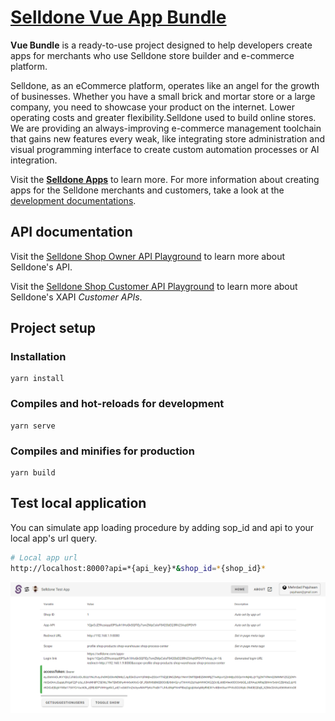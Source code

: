 # [Selldone Vue App Bundle](https://selldone.com/)
**Vue Bundle** is a ready-to-use project designed to help developers create apps for merchants who use Selldone store builder and e-commerce platform. 

Selldone, as an eCommerce platform, operates like an angel for the growth of businesses. Whether you have a small brick and mortar store or a large company, you need to showcase your product on the internet. Lower operating costs and greater flexibility.Selldone used to build online stores. We are providing an always-improving e-commerce management toolchain that gains new features every weak, like integrating store administration and visual programming interface to create custom automation processes or AI integration. 

Visit the [**Selldone Apps**](https://selldone.com/apps) to learn more.
For more information about creating apps for the Selldone merchants and customers, take a look at the [development documentations](https://selldone.com/help).

## API documentation

Visit the [Selldone Shop Owner API Playground](https://selldone.com/apps/api/owner) to learn more about Selldone's API.

Visit the [Selldone Shop Customer API Playground](https://selldone.com/apps/api/shop) to learn more about Selldone's XAPI *Customer APIs*.


## Project setup

### Installation
```
yarn install
```

### Compiles and hot-reloads for development
```
yarn serve
```

### Compiles and minifies for production
```
yarn build
```

## Test local application
You can simulate app loading procedure by adding sop_id and api to your local app's url query.



```sh
# Local app url
http://localhost:8000?api=*{api_key}*&shop_id=*{shop_id}*
```

![Application First Page](/readme/firs-page.png)
